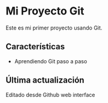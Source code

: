 # Mi Proyecto Git 
Este es mi primer proyecto usando Git.
## Características
- Aprendiendo Git paso a paso
## Última actualización
Editado desde Github web interface